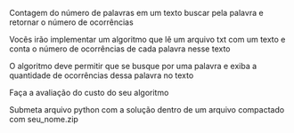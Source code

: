 Contagem do número de palavras em um texto
buscar pela palavra e retornar o número de ocorrências

Vocês irão implementar um algoritmo que lê um arquivo txt com um texto e conta o número de ocorrências de cada palavra nesse texto

O algoritmo deve permitir que se busque por uma palavra e exiba a quantidade de ocorrências dessa palavra no texto

Faça a avaliação do custo do seu algoritmo

Submeta arquivo python com a solução dentro de um arquivo compactado com seu_nome.zip
